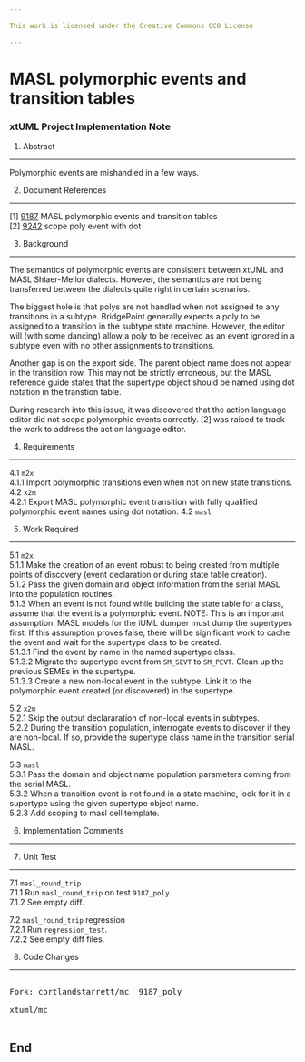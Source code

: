 ```yaml
---

This work is licensed under the Creative Commons CC0 License

---
```


# MASL polymorphic events and transition tables
### xtUML Project Implementation Note


1. Abstract
-----------
Polymorphic events are mishandled in a few ways.

2. Document References
----------------------
[1] [9187](https://support.onefact.net/redmine/issues/9187) MASL polymorphic events and transition tables  
[2] [9242](https://support.onefact.net/redmine/issues/9242) scope poly event with dot  

3. Background
-------------
The semantics of polymorphic events are consistent between xtUML and
MASL Shlaer-Mellor dialects.  However, the semantics are not being
transferred between the dialects quite right in certain scenarios.

The biggest hole is that polys are not handled when not assigned to
any transitions in a subtype.  BridgePoint generally expects a poly
to be assigned to a transition in the subtype state machine.  However,
the editor will (with some dancing) allow a poly to be received as an
event ignored in a subtype even with no other assignments to transitions.

Another gap is on the export side.  The parent object name does not
appear in the transition row.  This may not be strictly erroneous, but
the MASL reference guide states that the supertype object should be
named using dot notation in the transtion table.

During research into this issue, it was discovered that the action
language editor did not scope polymorphic events correctly.  [2] was
raised to track the work to address the action language editor.

4. Requirements
---------------
4.1 `m2x`  
4.1.1 Import polymorphic transitions even when not on new state transitions.
4.2 `x2m`  
4.2.1 Export MASL polymorphic event transition with fully qualified
polymorphic event names using dot notation.
4.2 `masl`  

5. Work Required
----------------
5.1 `m2x`  
5.1.1 Make the creation of an event robust to being created from
multiple points of discovery (event declaration or during state table
creation).  
5.1.2 Pass the given domain and object information from the serial
MASL into the population routines.  
5.1.3 When an event is not found while building the state table for a
class, assume that the event is a polymorphic event.  NOTE:  This is
an important assumption.  MASL models for the iUML dumper must dump
the supertypes first.  If this assumption proves false, there will be
significant work to cache the event and wait for the supertype class
to be created.  
5.1.3.1 Find the event by name in the named supertype class.  
5.1.3.2 Migrate the supertype event from `SM_SEVT` to `SM_PEVT`.
Clean up the previous SEMEs in the supertype.  
5.1.3.3 Create a new non-local event in the subtype.  Link it to the
polymorphic event created (or discovered) in the supertype.  

5.2 `x2m`  
5.2.1 Skip the output declararation of non-local events in subtypes.  
5.2.2 During the transition population, interrogate events to discover if
they are non-local.  If so, provide the supertype class name in the
transition serial MASL.  

5.3 `masl`  
5.3.1 Pass the domain and object name population parameters coming
from the serial MASL.  
5.3.2 When a transition event is not found in a state machine, look
for it in a supertype using the given supertype object name.  
5.2.3 Add scoping to masl cell template.  

6. Implementation Comments
--------------------------

7. Unit Test
------------
7.1 `masl_round_trip`  
7.1.1 Run `masl_round_trip` on test `9187_poly`.  
7.1.2 See empty diff.

7.2 `masl_round_trip` regression  
7.2.1 Run `regression_test`.  
7.2.2 See empty diff files.

8. Code Changes
---------------
<pre>

Fork: cortlandstarrett/mc  9187_poly

xtuml/mc

</pre>

End
---

